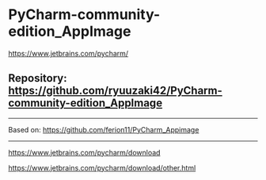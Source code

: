 
# PyCharm-community-edition_AppImage
https://www.jetbrains.com/pycharm/

## Repository: https://github.com/ryuuzaki42/PyCharm-community-edition_AppImage

---
Based on: https://github.com/ferion11/PyCharm_Appimage

---
https://www.jetbrains.com/pycharm/download

https://www.jetbrains.com/pycharm/download/other.html
